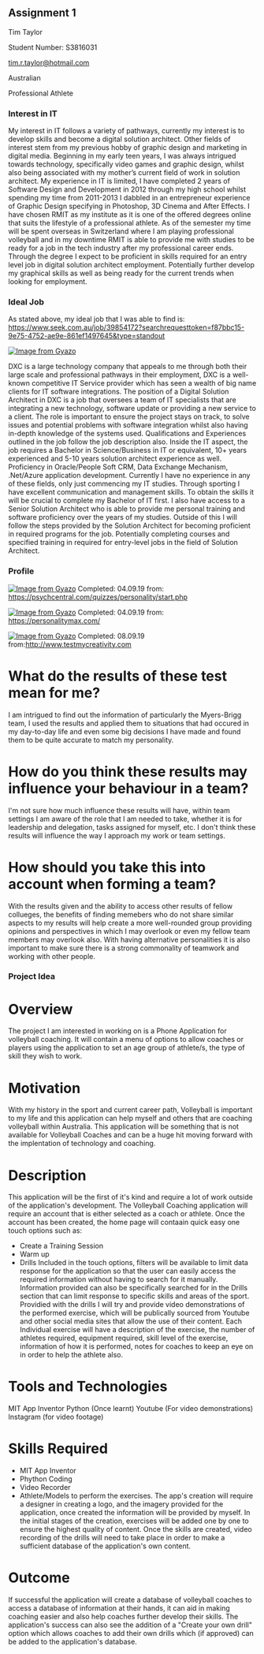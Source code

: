## Assignment 1

Tim Taylor

Student Number: S3816031

tim.r.taylor@hotmail.com	

Australian

Professional Athlete

### Interest in IT
My interest in IT follows a variety of pathways, currently my interest is to develop skills and become a digital solution architect. Other fields of interest stem from my previous hobby of graphic design and marketing in digital media. Beginning in my early teen years, I was always intrigued towards technology, specifically video games and graphic design, whilst also being associated with my mother’s current field of work in solution architect. My experience in IT is limited, I have completed 2 years of Software Design and Development in 2012 through my high school whilst spending my time from 2011-2013 I dabbled in an entrepreneur experience of Graphic Design specifying in Photoshop, 3D Cinema and After Effects.
I have chosen RMIT as my institute as it is one of the offered degrees online that suits the lifestyle of a professional athlete. As of the semester my time will be spent overseas in Switzerland where I am playing professional volleyball and in my downtime RMIT is able to provide me with studies to be ready for a job in the tech industry after my professional career ends.
Through the degree I expect to be proficient in skills required for an entry level job in digital solution architect employment. Potentially further develop my graphical skills as well as being ready for the current trends when looking for employment.


### Ideal Job
As stated above, my ideal job that I was able to find is:
https://www.seek.com.au/job/39854172?searchrequesttoken=f87bbc15-9e75-4752-ae9e-861ef1497645&type=standout

[![Image from Gyazo](https://i.gyazo.com/4e7f26b86b5e87e2cf7a073f91fde909.png)](https://gyazo.com/4e7f26b86b5e87e2cf7a073f91fde909)



DXC is a large technology company that appeals to me through both their large scale and professional pathways in their employment, DXC is a well-known competitive IT Service provider which has seen a wealth of big name clients for IT software integrations.
The position of a Digital Solution Architect in DXC is a job that oversees a team of IT specialists that are integrating a new technology, software update or providing a new service to a client. The role is important to ensure the project stays on track, to solve issues and potential problems with software integration whilst also having in-depth knowledge of the systems used.
Qualifications and Experiences outlined in the job follow the job description also. Inside the IT aspect, the job requires a Bachelor in Science/Business in IT or equivalent, 10+ years experienced and 5-10 years solution architect experience as well. Proficiency in Oracle/People Soft CRM, Data Exchange Mechanism, .Net/Azure application development. 
Currently I have no experience in any of these fields, only just commencing my IT studies. Through sporting I have excellent communication and management skills.
To obtain the skills it will be crucial to complete my Bachelor of IT first. I also have access to a Senior Solution Architect who is able to provide me personal training and software proficiency over the years of my studies. Outside of this I will follow the steps provided by the Solution Architect for becoming proficient in required programs for the job. Potentially completing courses and specified training in required for entry-level jobs in the field of Solution Architect.


### Profile

[![Image from Gyazo](https://i.gyazo.com/80cd249b3694dd03f4425ad5bdffd2c3.png)](https://gyazo.com/80cd249b3694dd03f4425ad5bdffd2c3)
Completed: 04.09.19 from: https://psychcentral.com/quizzes/personality/start.php

[![Image from Gyazo](https://i.gyazo.com/ab5b0fdae6cd0adc42c80931106b0832.png)](https://gyazo.com/ab5b0fdae6cd0adc42c80931106b0832)
Completed: 04.09.19 from: https://personalitymax.com/

[![Image from Gyazo](https://i.gyazo.com/eb67ac666d7cd53d748aa56a2cef301d.png)](https://gyazo.com/eb67ac666d7cd53d748aa56a2cef301d)
Completed: 08.09.19 from:http://www.testmycreativity.com

# What do the results of these test mean for me?
I am intrigued to find out the information of particularly the Myers-Brigg team, I used the results and applied them to situations that had occured in my day-to-day life and even some big decisions I have made and found them to be quite accurate to match my personality.

# How do you think these results may influence your behaviour in a team?
I'm not sure how much influence these results will have, within team settings I am aware of the role that I am needed to take, whether it is for leadership and delegation, tasks assigned for myself, etc. I don't think these results will influence the way I approach my work or team settings.

# How should you take this into account when forming a team?
With the results given and the ability to access other results of fellow collueges, the benefits of finding memebers who do not share similar aspects to my results will help create a more well-rounded group providing opinions and perspectives in which I may overlook or even my fellow team members may overlook also. With having alternative personalities it is also important to make sure there is a strong commonality of teamwork and working with other people.

### Project Idea

# Overview

The project I am interested in working on is a Phone Application for volleyball coaching. It will contain a menu of options to allow coaches or players using the application to set an age group of athlete/s, the type of skill they wish to work.

# Motivation

With my history in the sport and current career path, Volleyball is important to my life and this application can help myself and others that are coaching volleyball within Australia. This application will be something that is not available for Volleyball Coaches and can be a huge hit moving forward with the implentation of technology and coaching.

# Description
This application will be the first of it's kind and require a lot of work outside of the application's development. The Volleyball Coaching application will require an account that is either selected as a coach or athlete. Once the account has been created, the home page will contaain quick easy one touch options such as:
- Create a Training Session
- Warm up
- Drills
Included in the touch options, filters will be available to limit data response for the application so that the user can easily access the required information without having to search for it manually. Information provided can also be specifically searched for in the Drills section that can limit response to specific skills and areas of the sport. 
Providied with the drills I will try and provide video demonstrations of the performed exercise, which will be publically sourced from Youtube and other social media sites that allow the use of their content.
Each Individual exercise will have a description of the exercise, the number of athletes required, equipment required, skill level of the exercise, information of how it is performed, notes for coaches to keep an eye on in order to help the athlete also.



# Tools and Technologies
MIT App Inventor
Python (Once learnt)
Youtube (For video demonstrations)
Instagram (for video footage)

# Skills Required
- MIT App Inventor
- Phython Coding
- Video Recorder
- Athlete/Models to perform the exercises.
The app's creation will require a designer in creating a logo, and the imagery provided for the application, once created the information will be provided by myself. In the initial stages of the creation, exercises will be added one by one to ensure the highest quality of content. Once the skills are created, video recording of the drills will need to take place in order to make a sufficient database of the application's own content.

# Outcome

If successful the application will create a database of volleyball coaches to access a database of information at their hands, it can aid in making coaching easier and also help coaches further develop their skills. The application's success can also see the addition of a "Create your own drill" option which allows coaches to add their own drills which (if approved) can be added to the application's database.






